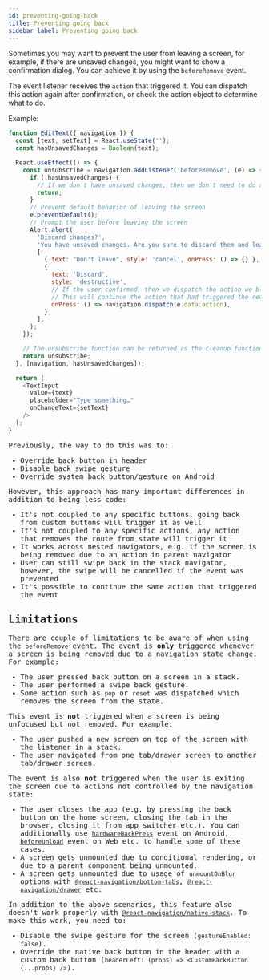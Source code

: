 ```yaml
---
id: preventing-going-back
title: Preventing going back
sidebar_label: Preventing going back
---
```


Sometimes you may want to prevent the user from leaving a screen, for example, if there are unsaved changes, you might want to show a confirmation dialog. You can achieve it by using the `beforeRemove` event.

The event listener receives the `action` that triggered it. You can dispatch this action again after confirmation, or check the action object to determine what to do.

Example:

<samp id="prevent-going-back" />

```js
function EditText({ navigation }) {
  const [text, setText] = React.useState('');
  const hasUnsavedChanges = Boolean(text);

  React.useEffect(() => {
    const unsubscribe = navigation.addListener('beforeRemove', (e) => {
      if (!hasUnsavedChanges) {
        // If we don't have unsaved changes, then we don't need to do anything
        return;
      }
      // Prevent default behavior of leaving the screen
      e.preventDefault();
      // Prompt the user before leaving the screen
      Alert.alert(
        'Discard changes?',
        'You have unsaved changes. Are you sure to discard them and leave the screen?',
        [
          { text: "Don't leave", style: 'cancel', onPress: () => {} },
          {
            text: 'Discard',
            style: 'destructive',
            // If the user confirmed, then we dispatch the action we blocked earlier
            // This will continue the action that had triggered the removal of the screen
            onPress: () => navigation.dispatch(e.data.action),
          },
        ],
      );
    });

    // The unsubscribe function can be returned as the cleanup function in the effect.
    return unsubscribe;
  }, [navigation, hasUnsavedChanges]);

  return (
    <TextInput
      value={text}
      placeholder="Type something…"
      onChangeText={setText}
    />
  );
}
```

Previously, the way to do this was to:

- Override back button in header
- Disable back swipe gesture
- Override system back button/gesture on Android

However, this approach has many important differences in addition to being less code:

- It's not coupled to any specific buttons, going back from custom buttons will trigger it as well
- It's not coupled to any specific actions, any action that removes the route from state will trigger it
- It works across nested navigators, e.g. if the screen is being removed due to an action in parent navigator
- User can still swipe back in the stack navigator, however, the swipe will be cancelled if the event was prevented
- It's possible to continue the same action that triggered the event

## Limitations

There are couple of limitations to be aware of when using the `beforeRemove` event. The event is **only** triggered whenever a screen is being removed due to a navigation state change. For example:

- The user pressed back button on a screen in a stack.
- The user performed a swipe back gesture.
- Some action such as `pop` or `reset` was dispatched which removes the screen from the state.

This event is **not** triggered when a screen is being unfocused but not removed. For example:

- The user pushed a new screen on top of the screen with the listener in a stack.
- The user navigated from one tab/drawer screen to another tab/drawer screen.

The event is also **not** triggered when the user is exiting the screen due to actions not controlled by the navigation state:

- The user closes the app (e.g. by pressing the back button on the home screen, closing the tab in the browser, closing it from app switcher etc.). You can additionally use [`hardwareBackPress`](https://reactnative.dev/docs/backhandler) event on Android, [`beforeunload`](https://developer.mozilla.org/en-US/docs/web/api/window/beforeunload_event) event on Web etc. to handle some of these cases.
- A screen gets unmounted due to conditional rendering, or due to a parent component being unmounted.
- A screen gets unmounted due to usage of `unmountOnBlur` options with [`@react-navigation/bottom-tabs`](bottom-tab-navigator.md), [`@react-navigation/drawer`](drawer-navigator.md) etc.

In addition to the above scenarios, this feature also doesn't work properly with [`@react-navigation/native-stack`](native-stack-navigator.md). To make this work, you need to:

- Disable the swipe gesture for the screen (`gestureEnabled: false`).
- Override the native back button in the header with a custom back button (`headerLeft: (props) => <CustomBackButton {...props} />`).

